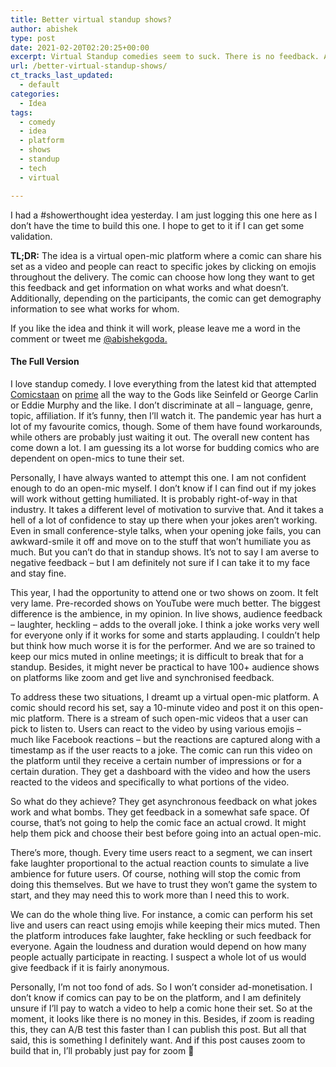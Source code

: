 ```yaml
---
title: Better virtual standup shows?
author: abishek
type: post
date: 2021-02-20T02:20:25+00:00
excerpt: Virtual Standup comedies seem to suck. There is no feedback. And watching a show without live feedback seems to cause more jokes to fail than otherwise. Can that be fixed?
url: /better-virtual-standup-shows/
ct_tracks_last_updated:
  - default
categories:
  - Idea
tags:
  - comedy
  - idea
  - platform
  - shows
  - standup
  - tech
  - virtual

---
```

I had a #showerthought idea yesterday. I am just logging this one here as I don’t have the time to build this one. I hope to get to it if I can get some validation.

**TL;DR:** The idea is a virtual open-mic platform where a comic can share his set as a video and people can react to specific jokes by clicking on emojis throughout the delivery. The comic can choose how long they want to get this feedback and get information on what works and what doesn&#8217;t. Additionally, depending on the participants, the comic can get demography information to see what works for whom.

If you like the idea and think it will work, please leave me a word in the comment or tweet me [@abishekgoda.][1]

#### **The Full Version**

I love standup comedy. I love everything from the latest kid that attempted [Comicstaan][2] on [prime][3] all the way to the Gods like Seinfeld or George Carlin or Eddie Murphy and the like. I don&#8217;t discriminate at all &#8211; language, genre, topic, affiliation. If it&#8217;s funny, then I&#8217;ll watch it. The pandemic year has hurt a lot of my favourite comics, though. Some of them have found workarounds, while others are probably just waiting it out. The overall new content has come down a lot. I am guessing its a lot worse for budding comics who are dependent on open-mics to tune their set.

Personally, I have always wanted to attempt this one. I am not confident enough to do an open-mic myself. I don’t know if I can find out if my jokes will work without getting humiliated. It is probably right-of-way in that industry. It takes a different level of motivation to survive that. And it takes a hell of a lot of confidence to stay up there when your jokes aren&#8217;t working. Even in small conference-style talks, when your opening joke fails, you can awkward-smile it off and move on to the stuff that won&#8217;t humiliate you as much. But you can&#8217;t do that in standup shows. It&#8217;s not to say I am averse to negative feedback &#8211; but I am definitely not sure if I can take it to my face and stay fine. 

This year, I had the opportunity to attend one or two shows on zoom. It felt very lame. Pre-recorded shows on YouTube were much better. The biggest difference is the ambience, in my opinion. In live shows, audience feedback &#8211; laughter, heckling &#8211; adds to the overall joke. I think a joke works very well for everyone only if it works for some and starts applauding. I couldn&#8217;t help but think how much worse it is for the performer. And we are so trained to keep our mics muted in online meetings; it is difficult to break that for a standup. Besides, it might never be practical to have 100+ audience shows on platforms like zoom and get live and synchronised feedback.

To address these two situations, I dreamt up a virtual open-mic platform. A comic should record his set, say a 10-minute video and post it on this open-mic platform. There is a stream of such open-mic videos that a user can pick to listen to. Users can react to the video by using various emojis &#8211; much like Facebook reactions &#8211; but the reactions are captured along with a timestamp as if the user reacts to a joke. The comic can run this video on the platform until they receive a certain number of impressions or for a certain duration. They get a dashboard with the video and how the users reacted to the videos and specifically to what portions of the video.

So what do they achieve? They get asynchronous feedback on what jokes work and what bombs. They get feedback in a somewhat safe space. Of course, that&#8217;s not going to help the comic face an actual crowd. It might help them pick and choose their best before going into an actual open-mic. 

There&#8217;s more, though. Every time users react to a segment, we can insert fake laughter proportional to the actual reaction counts to simulate a live ambience for future users. Of course, nothing will stop the comic from doing this themselves. But we have to trust they won&#8217;t game the system to start, and they may need this to work more than I need this to work.

We can do the whole thing live. For instance, a comic can perform his set live and users can react using emojis while keeping their mics muted. Then the platform introduces fake laughter, fake heckling or such feedback for everyone. Again the loudness and duration would depend on how many people actually participate in reacting. I suspect a whole lot of us would give feedback if it is fairly anonymous.

Personally, I&#8217;m not too fond of ads. So I won&#8217;t consider ad-monetisation. I don&#8217;t know if comics can pay to be on the platform, and I am definitely unsure if I&#8217;ll pay to watch a video to help a comic hone their set. So at the moment, it looks like there is no money in this. Besides, if zoom is reading this, they can A/B test this faster than I can publish this post. But all that said, this is something I definitely want. And if this post causes zoom to build that in, I&#8217;ll probably just pay for zoom 🙂

 [1]: http://twitter.com/abishekgoda
 [2]: https://en.wikipedia.org/wiki/Comicstaan
 [3]: https://www.primevideo.com